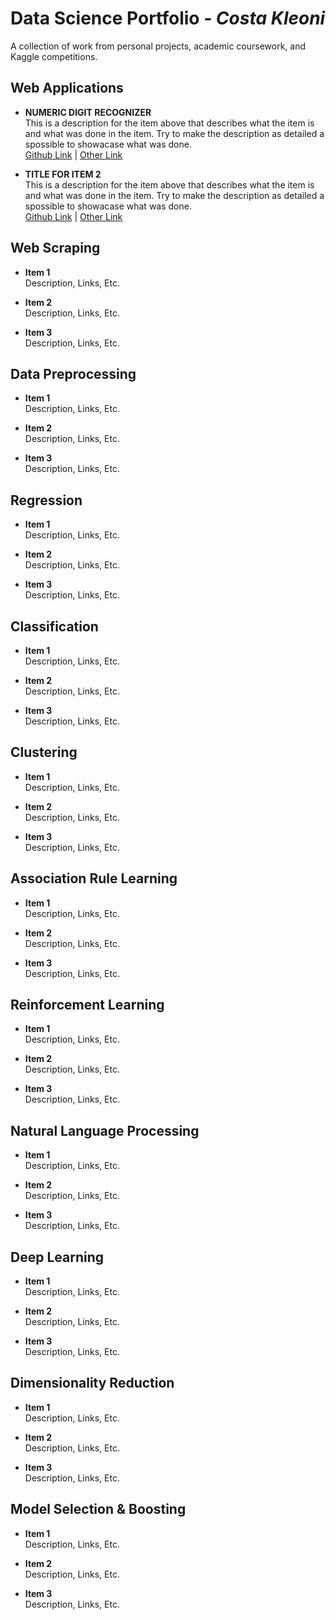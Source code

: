 # Data Science Portfolio *- Costa Kleoni*
A collection of work from personal projects, academic coursework, and Kaggle competitions.

Web Applications
------
* **NUMERIC DIGIT RECOGNIZER**  
This is a description for the item above that describes what the item is and what was done in the item. Try to make the description as detailed a spossible to showacase what was done.  
[Github Link](https://www.github.com) | [Other Link](https://www.github.com)

* **TITLE FOR ITEM 2**  
This is a description for the item above that describes what the item is and what was done in the item. Try to make the description as detailed a spossible to showacase what was done.  
[Github Link](https://www.github.com) | [Other Link](https://www.github.com)  

Web Scraping
------
* **Item 1**  
Description, Links, Etc.  

* **Item 2**  
Description, Links, Etc. 

* **Item 3**  
Description, Links, Etc.  

Data Preprocessing
------
* **Item 1**  
Description, Links, Etc.  

* **Item 2**  
Description, Links, Etc. 

* **Item 3**  
Description, Links, Etc.  

Regression
------
* **Item 1**  
Description, Links, Etc.  

* **Item 2**  
Description, Links, Etc. 

* **Item 3**  
Description, Links, Etc.  

Classification
------
* **Item 1**  
Description, Links, Etc.  

* **Item 2**  
Description, Links, Etc. 

* **Item 3**  
Description, Links, Etc.  

Clustering 
------
* **Item 1**  
Description, Links, Etc.  

* **Item 2**  
Description, Links, Etc. 

* **Item 3**  
Description, Links, Etc.  

Association Rule Learning
------
* **Item 1**  
Description, Links, Etc.  

* **Item 2**  
Description, Links, Etc. 

* **Item 3**  
Description, Links, Etc.  

Reinforcement Learning
------
* **Item 1**  
Description, Links, Etc.  

* **Item 2**  
Description, Links, Etc. 

* **Item 3**  
Description, Links, Etc.  

Natural Language Processing
------
* **Item 1**  
Description, Links, Etc.  

* **Item 2**  
Description, Links, Etc. 

* **Item 3**  
Description, Links, Etc.  

Deep Learning
------
* **Item 1**  
Description, Links, Etc.  

* **Item 2**  
Description, Links, Etc. 

* **Item 3**  
Description, Links, Etc.  

Dimensionality Reduction
------
* **Item 1**  
Description, Links, Etc.  

* **Item 2**  
Description, Links, Etc. 

* **Item 3**  
Description, Links, Etc.  

Model Selection & Boosting
------
* **Item 1**  
Description, Links, Etc.  

* **Item 2**  
Description, Links, Etc. 

* **Item 3**  
Description, Links, Etc.  


